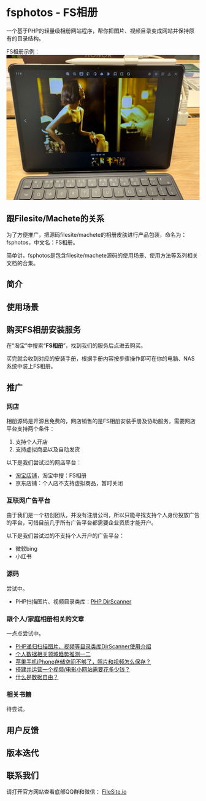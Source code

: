 # fsphotos - FS相册

一个基于PHP的轻量级相册网站程序，帮你把图片、视频目录变成网站并保持原有的目录结构。


FS相册示例：  
![在平板电脑中打开FS相册示例](./imgs/pad_demo.jpg)


## 跟Filesite/Machete的关系

为了方便推广，把源码filesite/machete的相册皮肤进行产品包装，命名为：fsphotos，中文名：FS相册。  

简单讲，fsphotos是包含filesite/machete源码的使用场景、使用方法等系列相关文档的合集。


## 简介



## 使用场景



## 购买FS相册安装服务

在“淘宝”中搜索“**FS相册**”，找到我们的服务后点进去购买。  

买完就会收到对应的安装手册，根据手册内容按步骤操作即可在你的电脑、NAS系统中装上FS相册。



## 推广

### 网店

相册源码是开源且免费的，网店销售的是FS相册安装手册及协助服务，需要网店平台支持两个条件：

1. 支持个人开店
2. 支持虚拟商品以及自动发货


以下是我们尝试过的网店平台：

* [淘宝店铺](https://fsphotos.taobao.com)，淘宝中搜：FS相册
* 京东店铺：个人店不支持虚拟商品，暂时关闭


### 互联网广告平台

由于我们是一个初创团队，并没有注册公司，所以只能寻找支持个人身份投放广告的平台，可惜目前几乎所有广告平台都需要企业资质才能开户。

以下是我们尝试过的不支持个人开户的广告平台：

* 微软bing
* 小红书


### 源码

尝试中。

* PHP扫描图片、视频目录类库：[PHP DirScanner](https://github.com/filesite-io/dirscanner)


### 跟个人/家庭相册相关的文章

一点点尝试中。

* [PHP递归扫描图片、视频等目录类库DirScanner使用介绍](./articles/PHP递归扫描图片视频等目录类库DirScanner使用介绍.md)
* [个人数据相关领域趋势推测一二](./articles/个人数据相关领域趋势推测一二.md)
* [苹果手机iPhone存储空间不够了，照片和视频怎么保存？](./articles/苹果手机iPhone存储空间不够了照片和视频怎么保存.md)
* [搭建并运营一个视频/电影小网站需要花多少钱？](./articles/搭建并运营一个视频或电影小网站需要花多少钱.md)
* [什么是数据自由？](./articles/什么是数据自由.md)


### 相关书籍

待尝试。



## 用户反馈



## 版本迭代



## 联系我们

请打开官方网站查看底部QQ群和微信：
<a href="https://filesite.io" target="_blank">FileSite.io</a>
